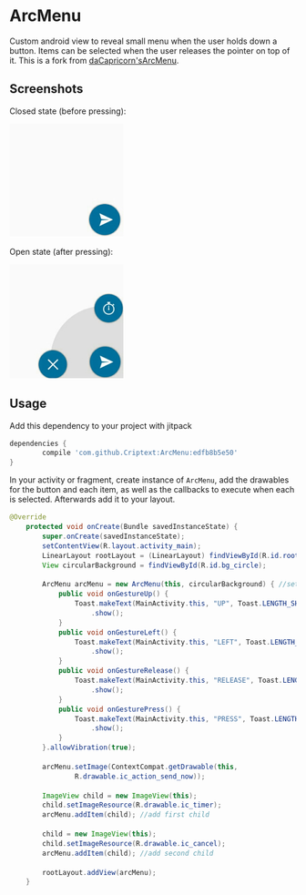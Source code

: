 # ArcMenu

Custom android view to reveal small menu when the user holds down a button.
Items can be selected when the user releases the pointer on top of it.
This is a fork from 
[daCapricorn'sArcMenu](https://github.com/daCapricorn/ArcMenu).

## Screenshots 

Closed state (before pressing):

![before_press](screenshots/before_press.jpg)

Open state (after pressing):

![before_press](screenshots/after_press.jpg)

## Usage

Add this dependency to your project with jitpack

```groovy
dependencies {
        compile 'com.github.Criptext:ArcMenu:edfb8b5e50'
} 
```


In your activity or fragment, create instance of `ArcMenu`, add the drawables 
for the button and each item, as well as the callbacks to execute when each is 
selected. Afterwards add it to your layout.

```java
@Override
    protected void onCreate(Bundle savedInstanceState) {
        super.onCreate(savedInstanceState);
        setContentView(R.layout.activity_main);
        LinearLayout rootLayout = (LinearLayout) findViewById(R.id.root_layout);
        View circularBackground = findViewById(R.id.bg_circle);

        ArcMenu arcMenu = new ArcMenu(this, circularBackground) { //set callbacks
            public void onGestureUp() {
                Toast.makeText(MainActivity.this, "UP", Toast.LENGTH_SHORT)
                    .show();
            }
            public void onGestureLeft() {
                Toast.makeText(MainActivity.this, "LEFT", Toast.LENGTH_SHORT)
                    .show();
            }
            public void onGestureRelease() {
                Toast.makeText(MainActivity.this, "RELEASE", Toast.LENGTH_SHORT)
                    .show();
            }
            public void onGesturePress() {
                Toast.makeText(MainActivity.this, "PRESS", Toast.LENGTH_SHORT)
                    .show();
            }
        }.allowVibration(true);

        arcMenu.setImage(ContextCompat.getDrawable(this, 
                R.drawable.ic_action_send_now));

        ImageView child = new ImageView(this);
        child.setImageResource(R.drawable.ic_timer);
        arcMenu.addItem(child); //add first child

        child = new ImageView(this);
        child.setImageResource(R.drawable.ic_cancel);
        arcMenu.addItem(child); //add second child

        rootLayout.addView(arcMenu);
    }
```

